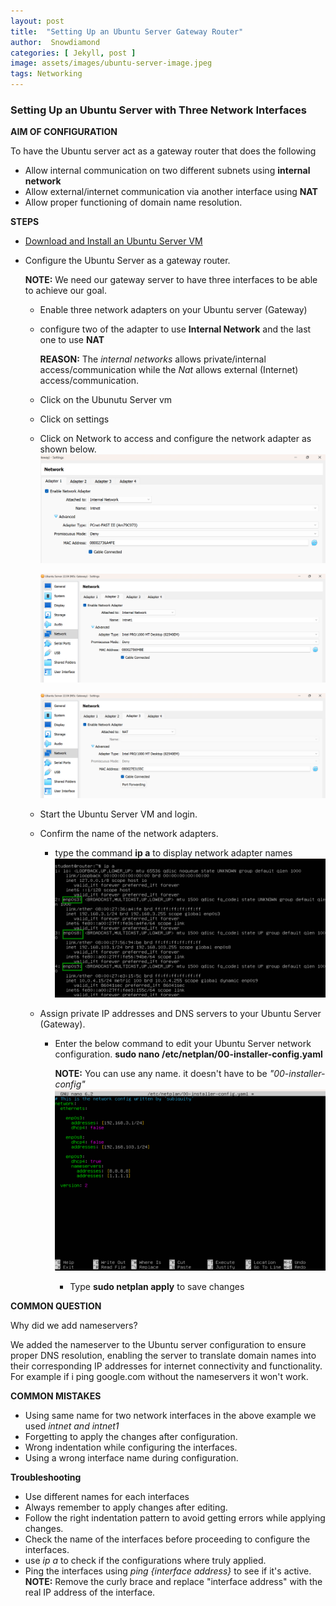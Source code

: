 ```yaml
---
layout: post
title:  "Setting Up an Ubuntu Server Gateway Router"
author:  Snowdiamond
categories: [ Jekyll, post ]
image: assets/images/ubuntu-server-image.jpeg
tags: Networking
---
```

### Setting Up an Ubuntu Server with Three Network Interfaces
**AIM OF CONFIGURATION**

To have the Ubuntu server act as a gateway router that does the following 
- Allow internal communication on two different subnets using **internal network**
- Allow external/internet communication via another interface using **NAT**
- Allow proper functioning of domain name resolution.

**STEPS**
- [Download and Install an Ubuntu Server VM](https://cybernetsworks.github.io/setting-up-an-ubuntu-server-vm)
- Configure the Ubuntu Server as a gateway router.

  **NOTE:** We need our gateway server to have three interfaces to be able to achieve our goal.

  - Enable three network adapters on your Ubuntu server (Gateway)
  - configure two of the adapter to use **Internal Network** and the last one to use **NAT**
  
    **REASON:** The *internal networks* allows private/internal access/communication while the *Nat* allows external (Internet) access/communication.
   
   - Click on the Ubunutu Server vm
   - Click on settings
   - Click on Network to access and configure the network adapter as shown below.
     ![Ubuntu Desktop](/assets/images/gateway_adapter_1.png)
     
     ![Ubuntu Desktop](/assets/images/gateway_adapter_2.png)
     
     ![Ubuntu Desktop](/assets/images/gateway_adapter_3.png)
   - Start the Ubuntu Server VM and login.
   - Confirm the name of the network adapters.
     - type the command **ip a** to display network adapter names
       ![Ubuntu Desktop](/assets/images/interface-name-check.png)     
   - Assign private IP addresses and DNS servers to your Ubuntu Server (Gateway).
     - Enter the below command to edit your Ubuntu Server network configuration.
       **sudo nano /etc/netplan/00-installer-config.yaml**

       **NOTE:** You can use any name. it doesn't have to be *"00-installer-config"*
       ![Ubuntu Desktop](/assets/images/gateway-configuration.png)
       - Type **sudo netplan apply** to save changes
  
**COMMON QUESTION**

  Why did we add nameservers?
  
  We added the nameserver to the Ubuntu server configuration to ensure proper DNS resolution, enabling the server to  translate domain names into their corresponding IP addresses for internet connectivity and functionality. For example if i ping google.com without the nameservers it won't work.
  
**COMMON MISTAKES**
  - Using same name for two network interfaces in the above example we used *intnet and intnet1*
  - Forgetting to apply the changes after configuration.
  - Wrong indentation while configuring the interfaces.
  - Using a wrong interface name during configuration.

**Troubleshooting**
  - Use different names for each interfaces
  - Always remember to apply changes after editing.
  - Follow the right indentation pattern to avoid getting errors while applying changes.
  - Check the name of the interfaces before proceeding to configure the interfaces.
  - use *ip a* to check if the configurations where truly applied.
  - Ping the interfaces using *ping {interface address}* to see if it's active. **NOTE:** Remove the curly brace and replace "interface address" with the real IP address of the interface.
